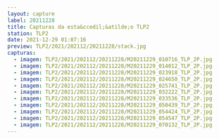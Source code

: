 ```yaml
---
layout: capture
label: 20211228
title: Capturas da esta&ccedil;&atilde;o TLP2
station: TLP2
date: 2021-12-29 01:07:16
preview: TLP2/2021/202112/20211228/stack.jpg
capturas:
  - imagem: TLP2/2021/202112/20211228/M20211229_010716_TLP_2P.jpg
  - imagem: TLP2/2021/202112/20211228/M20211229_014012_TLP_2P.jpg
  - imagem: TLP2/2021/202112/20211228/M20211229_023918_TLP_2P.jpg
  - imagem: TLP2/2021/202112/20211228/M20211229_024650_TLP_2P.jpg
  - imagem: TLP2/2021/202112/20211228/M20211229_025741_TLP_2P.jpg
  - imagem: TLP2/2021/202112/20211228/M20211229_032222_TLP_2P.jpg
  - imagem: TLP2/2021/202112/20211228/M20211229_033536_TLP_2P.jpg
  - imagem: TLP2/2021/202112/20211228/M20211229_050439_TLP_2P.jpg
  - imagem: TLP2/2021/202112/20211228/M20211229_054424_TLP_2P.jpg
  - imagem: TLP2/2021/202112/20211228/M20211229_054547_TLP_2P.jpg
  - imagem: TLP2/2021/202112/20211228/M20211229_070132_TLP_2P.jpg
---
```

